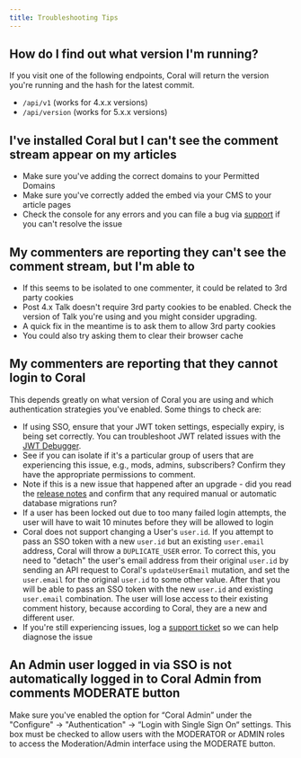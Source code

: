 ```yaml
---
title: Troubleshooting Tips
---
```


## How do I find out what version I'm running?

If you visit one of the following endpoints, Coral will return the version you're running and the hash for the latest commit.

- `/api/v1` (works for 4.x.x versions)
- `/api/version` (works for 5.x.x versions)

## I've installed Coral but I can't see the comment stream appear on my articles

- Make sure you've adding the correct domains to your Permitted Domains
- Make sure you've correctly added the embed via your CMS to your article pages
- Check the console for any errors and you can file a bug via [support](mailto:support@coralproject.net) if you can't resolve the issue

## My commenters are reporting they can't see the comment stream, but I'm able to

- If this seems to be isolated to one commenter, it could be related to 3rd party cookies
- Post 4.x Talk doesn't require 3rd party cookies to be enabled. Check the version of Talk you're using and you might consider upgrading.
- A quick fix in the meantime is to ask them to allow 3rd party cookies
- You could also try asking them to clear their browser cache


## My commenters are reporting that they cannot login to Coral

This depends greatly on what version of Coral you are using and which authentication strategies you've enabled. Some things to check are:

- If using SSO, ensure that your JWT token settings, especially expiry, is being set correctly. You can troubleshoot JWT related issues with the [JWT Debugger](https://jwt.io/).
- See if you can isolate if it's a particular group of users that are experiencing this issue, e.g., mods, admins, subscribers? Confirm they have the appropriate permissions to comment.
- Note if this is a new issue that happened after an upgrade - did you read the [release notes](https://github.com/coralproject/talk/releases) and confirm that any required manual or automatic database migrations run?
- If a user has been locked out due to too many failed login attempts, the user will have to wait 10 minutes before they will be allowed to login
- Coral does not support changing a User's `user.id`. If you attempt to pass an SSO token with a new `user.id` but an existing `user.email` address, Coral will throw a `DUPLICATE_USER` error. To correct this, you need to "detach" the user's email address from their original `user.id` by sending an API request to Coral's `updateUserEmail` mutation, and set the `user.email` for the original `user.id` to some other value. After that you will be able to pass an SSO token with the new `user.id` and existing `user.email` combination. The user will lose access to their existing comment history, because according to Coral, they are a new and different user.
- If you're still experiencing issues, log a [support ticket](mailto:support@coralproject.net) so we can help diagnose the issue

## An Admin user logged in via SSO is not automatically logged in to Coral Admin from comments MODERATE button

Make sure you've enabled the option for “Coral Admin” under the "Configure" -> "Authentication" -> “Login with Single Sign On“ settings. This box must be checked to allow users with the MODERATOR or ADMIN roles to access the Moderation/Admin interface using the MODERATE button.

